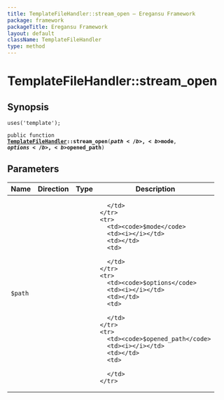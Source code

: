 ```yaml
---
title: TemplateFileHandler::stream_open — Eregansu Framework
package: framework
packageTitle: Eregansu Framework
layout: default
className: TemplateFileHandler
type: method
---
```


# TemplateFileHandler::stream_open

## Synopsis

<code>uses('template');</code>

<code>public function <b><a href="TemplateFileHandler">TemplateFileHandler</a>::stream_open</b>(<b>$path</b>, <b>$mode</b>, <b>$options</b>, <b>$opened_path</b>)</code>

## Parameters

<table>
  <thead>
    <tr>
      <th>Name</th>
      <th>Direction</th>
      <th>Type</th>
      <th>Description</th>
    </tr>
  </thead>
  <tbody>
    <tr>
      <td><code>$path</code>
      <td><i></i></td>
      <td></td>
      <td>

      </td>
    </tr>
    <tr>
      <td><code>$mode</code>
      <td><i></i></td>
      <td></td>
      <td>

      </td>
    </tr>
    <tr>
      <td><code>$options</code>
      <td><i></i></td>
      <td></td>
      <td>

      </td>
    </tr>
    <tr>
      <td><code>$opened_path</code>
      <td><i></i></td>
      <td></td>
      <td>

      </td>
    </tr>
  </tbody>
</table>

